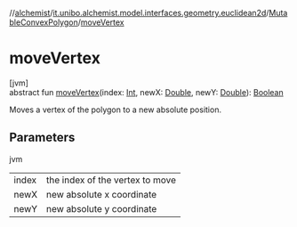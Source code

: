 //[alchemist](../../../index.md)/[it.unibo.alchemist.model.interfaces.geometry.euclidean2d](../index.md)/[MutableConvexPolygon](index.md)/[moveVertex](move-vertex.md)

# moveVertex

[jvm]\
abstract fun [moveVertex](move-vertex.md)(index: [Int](https://kotlinlang.org/api/latest/jvm/stdlib/kotlin/-int/index.html), newX: [Double](https://kotlinlang.org/api/latest/jvm/stdlib/kotlin/-double/index.html), newY: [Double](https://kotlinlang.org/api/latest/jvm/stdlib/kotlin/-double/index.html)): [Boolean](https://kotlinlang.org/api/latest/jvm/stdlib/kotlin/-boolean/index.html)

Moves a vertex of the polygon to a new absolute position.

## Parameters

jvm

| | |
|---|---|
| index | the index of the vertex to move |
| newX | new absolute x coordinate |
| newY | new absolute y coordinate |
